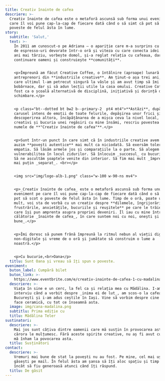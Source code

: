 ```yaml
---
title: Creativ înainte de cafea
descriere: >-
  Creativ înainte de cafea este o metaforă ascunsă sub forma unui eveniment pe
  care îl voi pune cap-la-cap de fiecare dată când o să simt că pot să scot o
  poveste de felul ăsta în lume.
story:
  subtitle: 'Salut,'
  text: >-
    În 2011 am cunoscut-o pe Adriana — o apariție care m-a surprins cu numărul
    de espresso-uri devorate într-o oră și viteza cu care conecta idei. Șapte
    ani mai târziu, vorbește domol, și-a reglat relația cu cafeaua, dar adună în
    continuare oameni și construiește **comunități**.


    <p>Împreună am făcut Creative Coffee, o întâlnire (aproape) lunară cu
    antreprenori din **industriile creative**. Am ținut-o așa trei ani, dintre
    care ultimul l-am petrecut singură la vâsle și am avut timp să îmi iau multe
    bobârnace, dar și să adun lecții utile la casa omului. Creative Coffee mi-a
    fost ca o școală alternativă de disciplină, inițiativă și dorință de
    schimbare.</p>


    <p class="bt--dotted bt bw2 b--primary-2  pt4 mt4">**Astăzi**, după un
    carusel intens de emoții de toate felurile, depășirea unor frici și
    descoperirea altora, încăpățânarea de a mișca ceva la nivel local, dorul de
    creativi și bucuria unei regăsiri cu mine însămi, rescriu povestea sub
    numele de **"Creativ înainte de cafea"**.</p>


    <p>Sunt într-un punct în care simt că în industriile creative avem nevoie să
    auzim **povești autentice** mai mult ca niciodată. Să exersăm toleranța și
    empatia. Să lăsăm armele jos și comparațiile la o parte. Să alegem
    vulnerabilitea în locul zidurilor. Să înlocuim _succesul_ cu bucuria neaoșă.
    Să ne ascultăm șoaptele venite din interior. Să fim mai mult _împreună_ și
    mai puțin _separat_. <br></p>


    <img src="img/logo-alb-1.png" class="w-100 w-90-ns mv4">


    <p>_Creativ înainte de cafea_ este o metaforă ascunsă sub forma unui
    eveniment pe care îl voi pune cap-la-cap de fiecare dată când o să simt că
    pot să scot o poveste de felul ăsta în lume. Timp de o oră, poate un pic mai
    mult, voi sta de vorbă cu un creativ despre **dilemele, îngrijorările,
    frustrările, anxietățile, bucuriile și reușitele** pe care le trăiește și
    care își pun amprenta asupra propriei deveniri. Îl iau cu mine într-o
    călătorie _înainte de cafea_, în care suntem noi cu noi, onești și _pe
    bune_.</p>


    <p>Îmi doresc să punem frână împreună la ritmul nebun al vieții digitale și
    non-digitale și vreme de o oră și jumătate să construim o lume a
    noastră.</p>


    <p>Cu bucurie,<br>Oana</p>
  titlu: Sunt Oana și vreau să îți spun o poveste.
eveniment:
  buton_label: Cumpără bilet
  buton_link: >-
    https://www.eventbrite.com/e/creativ-inainte-de-cafea-1-cu-madalina-teler-tickets-54445860033
  descriere: >-
    Viața în sine e un cerc, la fel ca și relația mea cu Mădălina. I-am luat un
    interviu când a vorbit despre _inima ei de lut_, am scos-o la cafea la
    București și i-am adus ceștile în Iași. Vine să vorbim despre cine e când nu
    face ceramică, cu tot ce înseamnă asta.
  image: img/cana-madalina.png
  subtitlu: Prima ediție cu
  titlu: Mădălina Teler
sustinatori:
  descriere: >-
    Mai jos sunt câțiva dintre oamenii care mă susțin în provocarea asta și
    cărora le mulțumesc. Fără aceste spirite creative, nu aș fi avut curajul să
    mă înham la povocarea asta.
  titlu: Susținători
contact:
  descriere: >-
    Vremuri mai bune de stat la povești nu au fost. Pe mine, cel mai ușor mă
    găsești pe mail. În felul ăsta am șansa să îți aloc spațiu și timp astfel
    încât să fiu generoasă atunci când îți răspund.
  titlu: De găsit
---
```


